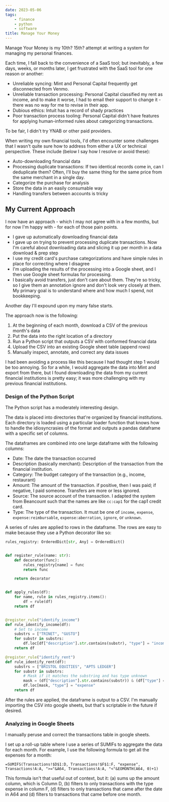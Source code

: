```yaml
---
date: 2023-05-06
tags:
    - finance
    - python
    - software
title: Manage Your Money
---
```


Manage Your Money is my 10th? 15th? attempt at writing a system for managing my personal finances.

Each time, I fall back to the convenience of a SaaS tool; but inevitably, a few days, weeks, or months later, I get frustrated with the SaaS tool for one reason or another: 

- Unreliable syncing: Mint and Personal Capital frequently get disconnected from Venmo.
- Unreliable transaction processing: Personal Capital classified my rent as income, and to make it worse, I had to email their support to change it - there was no way for me to revise in their app.
- Dubious ethics: Intuit has a record of shady practices
- Poor transaction process tooling: Personal Capital didn't have features for applying human-informed rules about categorizing transactions. 

To be fair, I didn't try YNAB or other paid providers.

When writing my own financial tools, I'd often encounter some challenges that I wasn't quite sure how to address from either a UX or technical perspective. These include (below I say how I resolve or avoid these):

- Auto-downloading financial data
- Processing duplicate transactions: If two identical records come in, can I deduplicate them? Often, I'll buy the same thing for the same price from the same merchant in a single day.
- Categorize the purchase for analysis
- Store the data in an easily consumable way
- Handling transfers between accounts is tricky

## My Current Approach

I now have an approach - which I may not agree with in a few months, but for now I'm happy with - for each of those pain points.

- I gave up automatically downloading financial data
- I gave up on trying to prevent processing duplicate transactions. Now I'm careful about downloading data and slicing it up per month in a data download & prep step
- I use my credit card's purchase categorizations and have simple rules in place for correcting where I disagree
- I'm uploading the results of the processing into a Google sheet, and I then use Google sheet formulas for processing.
- I basically avoid transfers, just don't care about them. They're so tricky, so I give them an annotation ignore and don't look very closely at them. My primary goal is to understand where and how much I spend, not bookkeeping.

Another day I'll expound upon my many false starts.

The approach now is the following:

1. At the beginning of each month, download a CSV of the previous month's data
2. Put the data into the right location of a directory
3. Run a Python script that outputs a CSV with conformed financial data
4. Upload the CSV into an existing Google sheet table (append rows)
5. Manually inspect, annotate, and correct any data issues

I had been avoiding a process like this because I had thought step 1 would be too annoying. So for a while, I would aggregate the data into Mint and export from there, but I found downloading the data from my current financial institutions is pretty easy; it was more challenging with my previous financial institutions.

### Design of the Python Script

The Python script has a moderately interesting design.

The data is placed into directories that're organized by financial institutions. Each directory is loaded using a particular loader function that knows how to handle the idiosyncrasies of the format and outputs a pandas dataframe with a specific set of columns.

The dataframes are combined into one large dataframe with the following columns:

- Date: The date the transaction occurred
- Description (basically merchant): Description of the transaction from the financial institution.
- Category: The budget category of the transaction (e.g., income, restaurant)
- Amount: The amount of the transaction. if positive, then I was paid; if negative, I paid someone. Transfers are more or less ignored.
- Source: The source account of the transaction. I adapted the system from Beancount such that the names are like `cc:cap1` for the cap1 credit card.
- Type: The type of the transaction. It must be one of `income`, `expense`, `expense:reimbursable`, `expense:aberration`, `ignore`, or `unknown`.

A series of rules are applied to rows in the dataframe. The rows are easy to make because they use a Python decorator like so:

```python
rules_registry: OrderedDict[str, Any] = OrderedDict()


def register_rule(name: str):
    def decorator(func):
        rules_registry[name] = func
        return func

    return decorator


def apply_rules(df):
    for name, rule in rules_registry.items():
        df = rule(df)
    return df


@register_rule("identify_income")
def rule_identify_income(df):
    # Set to income
    substrs = ["TRINET", "GUSTO"]
    for substr in substrs:
        df.loc[df["description"].str.contains(substr), "type"] = "income"
    return df

@register_rule("identify_rent")
def rule_identify_rent(df):
    substrs = ["BRISTOL EQUITIES", "APTS LEDGER"]
    for substr in substrs:
        # Mask if it matches the substring and has type unknown
        mask = (df["description"].str.contains(substr)) & (df["type"] == "unknown")
        df.loc[mask, "type"] = "expense"
    return df
```

After the rules are applied, the dataframe is output to a CSV. I'm manually importing the CSV into google sheets, but that's scriptable in the future if desired.

### Analyzing in Google Sheets

I manually peruse and correct the transactions table in google sheets.

I set up a roll-up table where I use a series of SUMIFs to aggregate the data for each month. For example, I use the following formula to get all the expenses for a month:

```
=SUMIFS(Transactions!$D$1:D, Transactions!$F$1:F, "expense", Transactions!A:A, ">="&A64, Transactions!A:A, "<"&EOMONTH(A64, 0)+1)
```

This formula isn't that useful out of context, but it: (a) sums up the amount column, which is Column D, (b) filters to only transactions with the type expense in column F, (d) filters to only transactions that came after the date in A64 and (d) filters to transactions that came before one month. 

